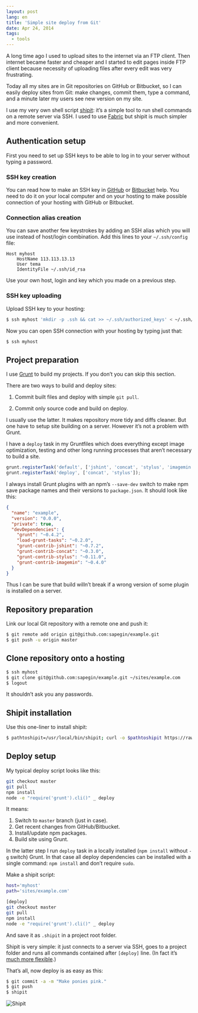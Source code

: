 ```yaml
---
layout: post
lang: en
title: 'Simple site deploy from Git'
date: Apr 24, 2014
tags:
  - tools
---
```


A long time ago I used to upload sites to the internet via an FTP client. Then internet became faster and cheaper and I started to edit pages inside FTP client because necessity of uploading files after every edit was very frustrating.

Today all my sites are in Git repositories on GitHub or Bitbucket, so I can easily deploy sites from Git: make changes, commit them, type a command, and a minute later my users see new version on my site.

I use my very own shell script [shipit](https://github.com/sapegin/shipit): it’s a simple tool to run shell commands on a remote server via SSH. I used to use [Fabric](http://fabfile.org/) but shipit is much simpler and more convenient.

## Authentication setup

First you need to set up SSH keys to be able to log in to your server without typing a password.

### SSH key creation

You can read how to make an SSH key in [GitHub](https://help.github.com/articles/generating-ssh-keys) or [Bitbucket](https://confluence.atlassian.com/pages/viewpage.action?pageId=270827678) help. You need to do it on your local computer and on your hosting to make possible connection of your hosting with GitHub or Bitbucket.

### Connection alias creation

You can save another few keystrokes by adding an SSH alias which you will use instead of host/login combination. Add this lines to your `~/.ssh/config` file:

```
Host myhost
	HostName 113.113.13.13
	User tema
	IdentityFile ~/.ssh/id_rsa
```

Use your own host, login and key which you made on a previous step.

### SSH key uploading

Upload SSH key to your hosting:

```bash
$ ssh myhost 'mkdir -p .ssh && cat >> ~/.ssh/authorized_keys' < ~/.ssh/id_rsa.pub
```

Now you can open SSH connection with your hosting by typing just that:

```bash
$ ssh myhost
```

## Project preparation

I use [Grunt](http://gruntjs.com/) to build my projects. If you don’t you can skip this section.

There are two ways to build and deploy sites:

1. Commit built files and deploy with simple `git pull`.

2. Commit only source code and build on deploy.

I usually use the latter. It makes repository more tidy and diffs cleaner. But one have to setup site building on a server. However it’s not a problem with Grunt.

I have a `deploy` task in my Gruntfiles which does everything except image optimization, testing and other long running processes that aren’t necessary to build a site.

```js
grunt.registerTask('default', ['jshint', 'concat', 'stylus', 'imagemin']);
grunt.registerTask('deploy', ['concat', 'stylus']);
```

I always install Grunt plugins with an npm’s `--save-dev` switch to make npm save package names and their versions to `package.json`. It should look like this:

```json
{
  "name": "example",
  "version": "0.0.0",
  "private": true,
  "devDependencies": {
    "grunt": "~0.4.2",
    "load-grunt-tasks": "~0.2.0",
    "grunt-contrib-jshint": "~0.7.2",
    "grunt-contrib-concat": "~0.3.0",
    "grunt-contrib-stylus": "~0.11.0",
    "grunt-contrib-imagemin": "~0.4.0"
  }
}
```

Thus I can be sure that build willn’t break if a wrong version of some plugin is installed on a server.

## Repository preparation

Link our local Git repository with a remote one and push it:

```bash
$ git remote add origin git@github.com:sapegin/example.git
$ git push -u origin master
```

## Clone repository onto a hosting

```bash
$ ssh myhost
$ git clone git@github.com:sapegin/example.git ~/sites/example.com
$ logout
```

It shouldn’t ask you any passwords.

## Shipit installation

Use this one-liner to install shipit:

```bash
$ pathtoshipit=/usr/local/bin/shipit; curl -o $pathtoshipit https://raw.github.com/sapegin/shipit/master/bin/shipit; chmod +x $pathtoshipit; unset pathtoshipit
```

## Deploy setup

My typical deploy script looks like this:

```bash
git checkout master
git pull
npm install
node -e "require('grunt').cli()" _ deploy
```

It means:

1. Switch to `master` branch (just in case).
2. Get recent changes from GitHub/Bitbucket.
3. Install/update npm packages.
4. Build site using Grunt.

In the latter step I run `deploy` task in a locally installed (`npm install` without `-g` switch) Grunt. In that case all deploy dependencies can be installed with a single command: `npm install` and don’t require `sudo`.

Make a shipit script:

```bash
host='myhost'
path='sites/example.com'

[deploy]
git checkout master
git pull
npm install
node -e "require('grunt').cli()" _ deploy
```
And save it as `.shipit` in a project root folder.

Shipit is very simple: it just connects to a server via SSH, goes to a project folder and runs all commands contained after `[deploy]` line. (In fact it’s [much more flexible](https://github.com/sapegin/shipit/blob/master/Readme.md).)

That’s all, now deploy is as easy as this:

```bash
$ git commit -a -m "Make ponies pink."
$ git push
$ shipit
```

![Shipit](/images/mac__shipit.png)

